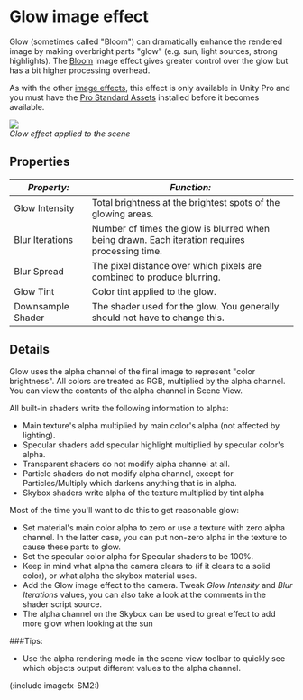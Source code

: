 Glow image effect
=================


<span class=keyword>Glow</span> (sometimes called "Bloom") can dramatically enhance the rendered image by making overbright parts "glow" (e.g. sun, light sources, strong highlights). 
The [Bloom](script-bloom.html) image effect gives greater control over the glow but has a bit higher processing overhead.

As with the other [image effects](comp-imageeffects.html), this effect is only available in Unity Pro and you must have the [Pro Standard Assets](howto-installstandardassets.html) installed before it becomes available.

![](http://docwiki.hq.unity3d.com/uploads/Main/FxGlow.png)  
_Glow effect applied to the scene_

Properties
----------



|**_Property:_** |**_Function:_** |
|--|--|
|<span class=component>Glow Intensity</span> |Total brightness at the brightest spots of the glowing areas. |
|<span class=component>Blur Iterations</span> |Number of times the glow is blurred when being drawn. Each iteration requires processing time.|
|<span class=component>Blur Spread</span> |The pixel distance over which pixels are combined to produce blurring.|
|<span class=component>Glow Tint</span> |Color tint applied to the glow. |
|<span class=component>Downsample Shader</span> |The shader used for the glow. You generally should not have to change this. |


Details
-------


Glow uses the alpha channel of the final image to represent "color brightness". All colors are treated as RGB, multiplied by the alpha channel. You can view the contents of the alpha channel in <span class=keyword>Scene View</span>.

All built-in shaders write the following information to alpha:

* Main texture's alpha multiplied by main color's alpha (not affected by lighting).
* Specular shaders add specular highlight multiplied by specular color's alpha.
* Transparent shaders do not modify alpha channel at all.
* Particle shaders do not modify alpha channel, except for Particles/Multiply which darkens anything that is in alpha.
* Skybox shaders write alpha of the texture multiplied by tint alpha

Most of the time you'll want to do this to get reasonable glow:

* Set material's main color alpha to zero or use a texture with zero alpha channel. In the latter case, you can put non-zero alpha in the texture to cause these parts to glow.
* Set the specular color alpha for Specular shaders to be 100%.
* Keep in mind what alpha the camera clears to (if it clears to a solid color), or what alpha the skybox material uses.
* Add the Glow image effect to the camera. Tweak _Glow Intensity_ and _Blur Iterations_ values, you can also take a look at the comments in the shader script source.
* The alpha channel on the Skybox can be used to great effect to add more glow when looking at the sun


###Tips:
* Use the alpha rendering mode in the scene view toolbar to quickly see which objects output different values to the alpha channel.

(:include imagefx-SM2:)
